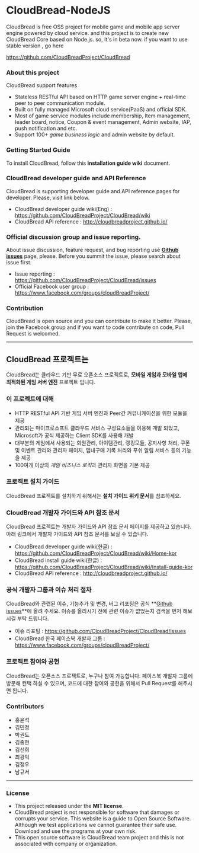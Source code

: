 # CloudBread-NodeJS
CloudBread is free OSS project for mobile game and mobile app server engine powered by cloud service. and this project is to create new CloudBread Core based on Node.js. so, It's in beta now.
if you want to use stable version , go here

https://github.com/CloudBreadProject/CloudBread

### About this project

CloudBread support features

- Stateless RESTful API based on HTTP game server engine + real-time peer to peer communication module.
- Built on fully managed Microsoft cloud service(PaaS) and official SDK.
- Most of game service modules include membership, Item management, leader board, notice, Coupon & event management, Admin website, IAP, push notification and etc.
- Support 100+ *game business logic* and admin website by default.

### Getting Started Guide

To install CloudBread, follow this **installation guide wiki** document.

### CloudBread developer guide and API Reference

CloudBread is supporting developer guide and API reference pages for developer. Please, visit link below.

- CloudBread developer guide wiki(Eng) : https://github.com/CloudBreadProject/CloudBread/wiki
- CloudBread API reference : http://cloudbreadproject.github.io/

### Official discussion group and issue reporting.

About issue discussion, feature request, and bug reporting use **[Github issues](https://github.com/CloudBreadProject/CloudBread/issues)** page, please. Before you summit the issue, please search about issue first.

- Issue reporting : https://github.com/CloudBreadProject/CloudBread/issues
- Official Facebook user group : https://www.facebook.com/groups/cloudBreadProject/

### Contribution

CloudBread is open source and you can contribute to make it better. Please, join the Facebook group and if you want to code contribute on code, Pull Request is welcomed.



---

## CloudBread 프로젝트는

CloudBread는 클라우드 기반 무료 오픈소스 프로젝트로, **모바일 게임과 모바일 앱에 최적화된 게임 서버 엔진** 프로젝트 입니다.

### 이 프로젝트에 대해

- HTTP RESTful API 기반 게임 서버 엔진과 Peer간 커뮤니케이션을 위한 모듈을 제공
- 관리되는 마이크로소프트 클라우드 서비스 구성요소들을 이용해 개발 되었고, Microsoft가 공식 제공하는 Client SDK를 사용해 개발
- 대부분의 게임에서 사용되는 회원관리, 아이템관리, 랭킹모듈, 공지사항 처리, 쿠폰 및 이벤트 관리와 관리자 페이지, 앱내구매 기록 처리와 푸쉬 알림 서비스 등의 기능을 제공
- 100여개 이상의 *게임 비즈니스 로직*과 관리자 화면을 기본 제공

### 프로젝트 설치 가이드

CloudBread 프로젝트를 설치하기 위해서는 **설치 가이드 위키 문서**를 참조하세요.

### CloudBread 개발자 가이드와 API 참조 문서

CloudBread 프로젝트는 개발자 가이드와 API 참조 문서 페이지를 제공하고 있습니다. 아래 링크에서 개발자 가이드와 API 참조 문서를 보실 수 있습니다.

- CloudBread developer guide wiki(한글) : https://github.com/CloudBreadProject/CloudBread/wiki/Home-kor
- CloudBread install guide wiki(한글) : https://github.com/CloudBreadProject/CloudBread/wiki/Install-guide-kor
- CloudBread API reference : http://cloudbreadproject.github.io/

### 공식 개발자 그룹과 이슈 처리 절차

CloudBread와 관련된 이슈, 기능추가 및 변경, 버그 리포팅은 공식 **[Github issues](https://github.com/CloudBreadProject/CloudBread/issues)**에 올려 주세요. 이슈를 올리시기 전에 관련 이슈가 없었는지 검색을 먼저 해보시길 부탁 드립니다.

- 이슈 리포팅 : https://github.com/CloudBreadProject/CloudBread/issues
- CloudBread 한국 페이스북 개발자 그룹 : https://www.facebook.com/groups/cloudBreadProject/

### 프로젝트 참여와 공헌

CloudBread는 오픈소스 프로젝트로, 누구나 참여 가능합니다. 페이스북 개발자 그룹에 방문해 컨택 하실 수 있으며, 코드에 대한 참여와 공헌을 위해서 Pull Request를 해주시면 됩니다.

### Contributors
* 홍윤석
* 김민정
* 박권도
* 김종현
* 김선희
* 최광익
* 김정우
* 남규서
---

### License

- This project released under the **MIT license**.
- CloudBread project is not responsible for software that damages or corrupts your service. This website is a guide to Open Source Software. Although we test applications we cannot guarantee their safe use. Download and use the programs at your own risk.
- This open source software is CloudBread team project and this is not associated with company or organization.

